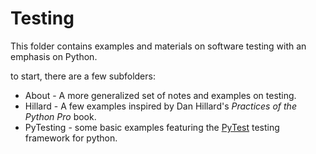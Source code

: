 # Testing

This folder contains examples and materials on software testing with an emphasis on Python.

to start, there are a few subfolders:

* About - A more generalized set of notes and examples on testing.
* Hillard - A few examples inspired by Dan Hillard's *Practices of the Python Pro* book. 
* PyTesting - some basic examples featuring the [PyTest](https://docs.pytest.org/en/8.0.x/) testing framework for python. 